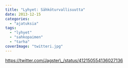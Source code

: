 ```yaml
---
title: "Lyhyet: Sähköturvallisuutta"
date: 2013-12-15
categories: 
  - "ajatuksia"
tags: 
  - "lyhyet"
  - "sahkopaimen"
  - "tarha"
coverImage: "twitteri.jpg"
---
```


https://twitter.com/Jagster\_/status/412150554136027136
